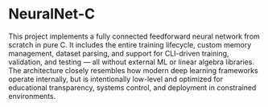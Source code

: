 # NeuralNet-C

This project implements a fully connected feedforward neural network from scratch in pure C. It includes the entire training lifecycle, custom memory management,
dataset parsing, and support for CLI-driven training, validation, and testing — all without external ML or linear algebra libraries.
The architecture closely resembles how modern deep learning frameworks operate internally, but is intentionally low-level and optimized for educational transparency,
systems control, and deployment in constrained environments.
